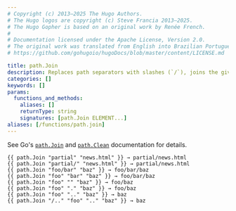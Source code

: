 ```yaml
---
# Copyright (c) 2013–2025 The Hugo Authors.
# The Hugo logos are copyright (c) Steve Francia 2013–2025.
# The Hugo Gopher is based on an original work by Renée French.
#
# Documentation licensed under the Apache License, Version 2.0.
# The original work was translated from English into Brazilian Portuguese.
# https://github.com/gohugoio/hugoDocs/blob/master/content/LICENSE.md

title: path.Join
description: Replaces path separators with slashes (`/`), joins the given path elements into a single path, and returns the shortest path name equivalent to the result.
categories: []
keywords: []
params:
  functions_and_methods:
    aliases: []
    returnType: string
    signatures: [path.Join ELEMENT...]
aliases: [/functions/path.join]
---
```


See Go's [`path.Join`] and [`path.Clean`] documentation for details.

[`path.Clean`]: https://pkg.go.dev/path#Clean
[`path.Join`]: https://pkg.go.dev/path#Join

```go-html-template
{{ path.Join "partial" "news.html" }} → partial/news.html
{{ path.Join "partial/" "news.html" }} → partial/news.html
{{ path.Join "foo/bar" "baz" }} → foo/bar/baz
{{ path.Join "foo" "bar" "baz" }} → foo/bar/baz
{{ path.Join "foo" "" "baz" }} → foo/baz
{{ path.Join "foo" "." "baz" }} → foo/baz
{{ path.Join "foo" ".." "baz" }} → baz
{{ path.Join "/.." "foo" ".." "baz" }} → baz
```
